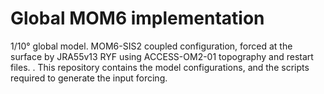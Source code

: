 # Global MOM6 implementation

1/10° global model. MOM6-SIS2 coupled configuration,
forced at the surface by JRA55v13 RYF using ACCESS-OM2-01 topography
and restart files. . This repository
contains the model configurations, and the scripts required to
generate the input forcing.

